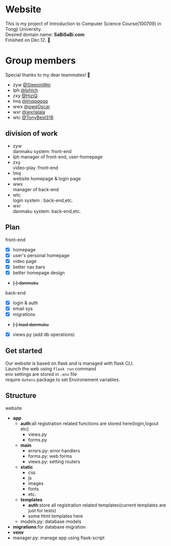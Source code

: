 # Website
This is my project of Introduction to Computer Science Course(100709) in Tongji University.   
Desired domain name: **SaBiSaBi.com**   
Finished on Dec.12. :star2:
# Group members  
Special thanks to my dear teammates! 🎉
+ zyw [@SleepinWei](https://github.com/SleepinWei)
+ lph [@lphlch](https://github.com/lphlch)
+ zxy [@HiziQ](https://github.com/HiziQ)
+ lmq [@lmqqqqqq](https://github.com/lmqqqqqq)
+ wwx [@qwqOscar](https://github.com/qwqOscar)
+ wxr [@wxrlalala](https://github.com/wxrlalala)
+ wtc [@TonyBest318](https://github.com/TonyBest318)
## division of work 
+ zyw   
  danmaku system: front-end 
+ lph 
  manager of front-end, user-homepage
+ zxy  
  video-play :front-end 
+ lmq     
  website homepage & login page 
+ wwx   
  manager of back-end 
+ wtc   
  login system : back-end,etc. 
+ wxr   
  danmaku system: back-end,etc. 
## Plan
front-end 
- [x] homepage 
- [x] user's personal homepage 
- [x] video page 
- [x] better nav bars 
- [x] better homepage design 
- ~~[ ] danmuku~~

back-end 
- [x] login & auth 
- [x] email sys 
- [x] migrations 
- ~~[ ] load danmuku~~
- [x] views.py (add db operations) 

## Get started 
Our website is based on flask and is managed with flask CLI.   
Launch the web using `flask run` command   
env settings are stored in `.env` file   
require `dotenv` package to set Environement variables.   

## Structure
website
+   **app**
    +   **auth**:all registration related functions are stored here(login,logout etc)
        +   views.py
        +   forms.py
    +   **main**
        +   errors.py: error handlers
        +   forms.py: web forms
        +   views.py: setting routers
    +   **static** 
        +   css 
        +   js 
        +   images 
        +   fonts 
        +   etc. 
    +   **templates**
        +   **auth**:store all registration related templates(current templates are just for tests) 
        +   some html templates here
    +   models.py: database models
+   **migrations**:for database migration 
+   **venv**
+   manager.py: manage app using flask-script 
